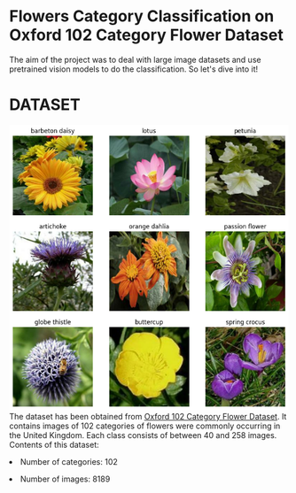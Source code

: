 # Flowers Category Classification on Oxford 102 Category Flower Dataset

The aim of the project was to deal with large image datasets and use pretrained vision models to do the classification. So let's dive into it!

# DATASET
![](https://github.com/alireza00bin/Flowers_Category/blob/main/Flowers_Category.png)
<br>
The dataset has been obtained from <a href="https://www.robots.ox.ac.uk/~vgg/data/flowers/102/" target="_blank">Oxford 102 Category Flower Dataset</a>. It contains images of 102 categories of flowers were commonly occurring in the United Kingdom. Each class consists of between 40 and 258 images. 
<br>Contents of this dataset: 
<br><li>Number of categories: 102</li>
<li>Number of images: 8189</li>
